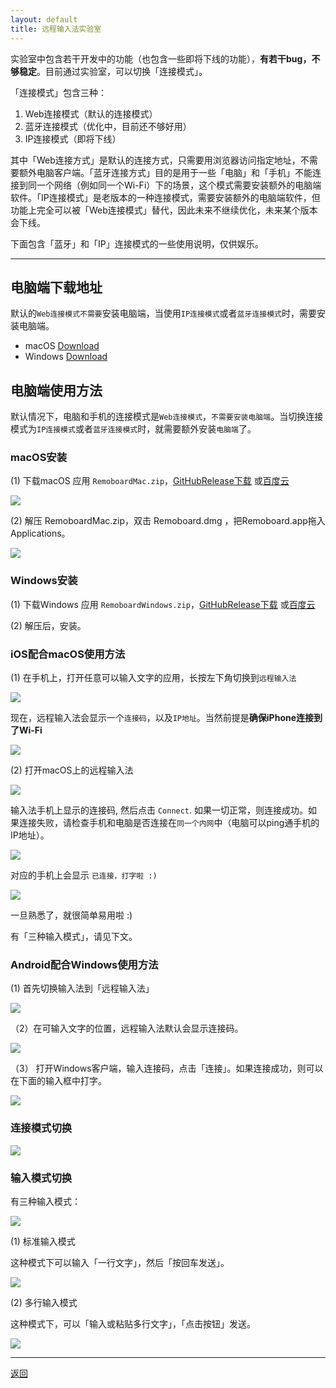 ```yaml
---
layout: default
title: 远程输入法实验室
---
```


实验室中包含若干开发中的功能（也包含一些即将下线的功能），**有若干bug，不够稳定**。目前通过实验室，可以切换「连接模式」。

「连接模式」包含三种：

1. Web连接模式（默认的连接模式）
2. 蓝牙连接模式（优化中，目前还不够好用）
3. IP连接模式（即将下线）

其中「Web连接方式」是默认的连接方式，只需要用浏览器访问指定地址，不需要额外电脑客户端。「蓝牙连接方式」目的是用于一些「电脑」和「手机」不能连接到同一个网络（例如同一个Wi-Fi）下的场景，这个模式需要安装额外的电脑端软件。「IP连接模式」是老版本的一种连接模式，需要安装额外的电脑端软件，但功能上完全可以被「Web连接模式」替代，因此未来不继续优化，未来某个版本会下线。

下面包含「蓝牙」和「IP」连接模式的一些使用说明，仅供娱乐。

---


## 电脑端下载地址

默认的`Web连接模式不需要`安装电脑端，当使用`IP连接模式`或者`蓝牙连接模式`时，需要安装电脑端。

- macOS [Download](https://github.com/remoboard/remoboard.github.io/releases)
- Windows [Download](https://github.com/remoboard/remoboard.github.io/releases)



## 电脑端使用方法

默认情况下，电脑和手机的连接模式是`Web连接模式`，`不需要安装电脑端`。当切换连接模式为`IP连接模式`或者`蓝牙连接模式`时，就需要额外安装`电脑端`了。



### macOS安装

(1) 下载macOS 应用 `RemoboardMac.zip`，[GitHubRelease下载](https://github.com/remoboard/remoboard.github.io/releases)  或[百度云](https://pan.baidu.com/s/1F0LpkM4FJeYssJXmRGb6kA)

![](/media/15664933426375.jpg)


(2) 解压 RemoboardMac.zip，双击 Remoboard.dmg ，把Remoboard.app拖入Applications。

![](/media/15682475631662.jpg)


### Windows安装

(1) 下载Windows 应用 `RemoboardWindows.zip`，[GitHubRelease下载](https://github.com/remoboard/remoboard.github.io/releases) 或[百度云](https://pan.baidu.com/s/1F0LpkM4FJeYssJXmRGb6kA)

(2) 解压后，安装。

### iOS配合macOS使用方法

(1) 在手机上，打开任意可以输入文字的应用，长按左下角切换到`远程输入法`

![](/media/15672686555396.jpg)


现在，远程输入法会显示一个`连接码`，以及`IP地址`。当然前提是**确保iPhone连接到了Wi-Fi**

![](/media/15672686708979.jpg)



(2) 打开macOS上的远程输入法

![](/media/15664935874846.jpg)


输入法手机上显示的连接码, 然后点击 `Connect`. 如果一切正常，则连接成功。如果连接失败，请检查手机和电脑是否连接在`同一个内网`中（电脑可以ping通手机的IP地址）。

![](/media/15664949917624.jpg)

对应的手机上会显示 `已连接，打字啦 :)`

![](/media/15672686865059.jpg)

一旦熟悉了，就很简单易用啦 :)

有「三种输入模式」，请见下文。


### Android配合Windows使用方法


(1) 首先切换输入法到「远程输入法」

![](/media/15677838792591.jpg)


（2）在可输入文字的位置，远程输入法默认会显示连接码。

![](/media/15677837375419.jpg)

（3） 打开Windows客户端，输入连接码，点击「连接」。如果连接成功，则可以在下面的输入框中打字。

![](/media/15677831476448.jpg)



### 连接模式切换

![](/media/15673534850484.jpg)


### 输入模式切换

有三种输入模式：

![](/media/15673533973864.jpg)

(1) 标准输入模式

这种模式下可以输入「一行文字」，然后「按回车发送」。

![](/media/15673534147742.jpg)



(2) 多行输入模式

这种模式下，可以「输入或粘贴多行文字」，「点击按钮」发送。

![](/media/15673534464766.jpg)


---


[返回](/)

